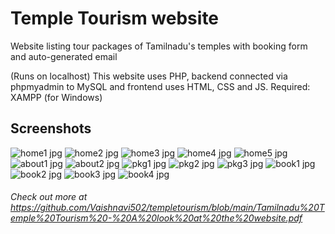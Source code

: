 # Temple Tourism website

Website listing tour packages of Tamilnadu's temples with booking form and auto-generated email

(Runs on localhost)
This website uses PHP, backend connected via phpmyadmin to MySQL and frontend uses HTML, CSS and JS.
Required: XAMPP (for Windows)

## Screenshots
![home1 jpg](https://user-images.githubusercontent.com/68768878/205826581-fb5c2234-df1a-498c-b961-e5dddcc1b4b5.png)
![home2 jpg](https://user-images.githubusercontent.com/68768878/205826843-b326e6fb-3c37-4d4f-87b6-4c19c27be1e9.png)
![home3 jpg](https://user-images.githubusercontent.com/68768878/205826886-3783bf56-54f2-457e-a990-854f079e6e82.png)
![home4 jpg](https://user-images.githubusercontent.com/68768878/205826907-3a92036e-b745-4c6b-bc5a-505d5728d0dc.png)
![home5 jpg](https://user-images.githubusercontent.com/68768878/205826923-2a7c2187-e389-462a-8057-cfd33f72cfec.png)
![about1 jpg](https://user-images.githubusercontent.com/68768878/205826941-c2dddb32-a7e9-4545-95a2-8d2e3e7c8e41.png)
![about2 jpg](https://user-images.githubusercontent.com/68768878/205826952-c69b9352-aa79-4a38-a80a-b2704bea2777.png)
![pkg1 jpg](https://user-images.githubusercontent.com/68768878/205826974-b353c774-ab56-4186-86bb-620d6b2c8fb6.png)
![pkg2 jpg](https://user-images.githubusercontent.com/68768878/205826987-a432d2e4-e1e1-4201-b6d1-b19c26131346.png)
![pkg3 jpg](https://user-images.githubusercontent.com/68768878/205826998-a9c6c0db-02d8-47d3-a4e9-9b3611526c65.png)
![book1 jpg](https://user-images.githubusercontent.com/68768878/205827007-da9c197d-aa79-4589-a403-3bdbfad71d1b.png)
![book2 jpg](https://user-images.githubusercontent.com/68768878/205827015-afde2692-232b-4892-80d1-51277adc4de7.png)
![book3 jpg](https://user-images.githubusercontent.com/68768878/205827042-c7d5e643-2363-4f92-abb4-4ca3c2179252.png)
![book4 jpg](https://user-images.githubusercontent.com/68768878/205827071-9c58e74f-415b-4776-b7da-49ecbddd84c7.png)

###### Check out more at https://github.com/Vaishnavi502/templetourism/blob/main/Tamilnadu%20Temple%20Tourism%20-%20A%20look%20at%20the%20website.pdf
